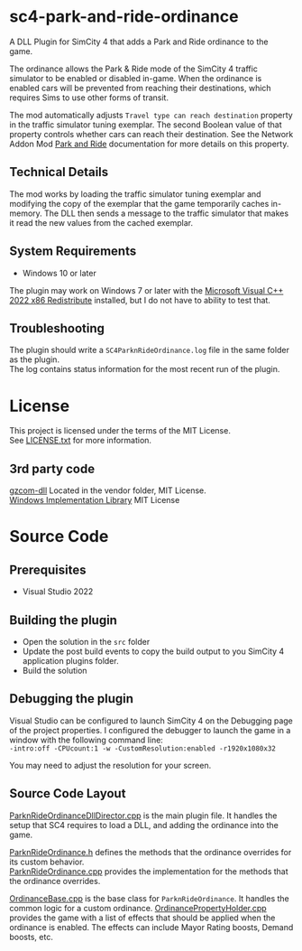# sc4-park-and-ride-ordinance

A DLL Plugin for SimCity 4 that adds a Park and Ride ordinance to the game.   

The ordinance allows the Park & Ride mode of the SimCity 4 traffic simulator to be 
enabled or disabled in-game. When the ordinance is enabled cars will be prevented from
reaching their destinations, which requires Sims to use other forms of transit.

The mod automatically adjusts `Travel type can reach destination` property in the traffic simulator tuning exemplar.
The second Boolean value of that property controls whether cars can reach their destination.
See the Network Addon Mod [Park and Ride](https://www.sc4nam.com/docs/feature-guides/the-nam-traffic-simulator/#park--ride) documentation for more details on this property.

## Technical Details

The mod works by loading the traffic simulator tuning exemplar and modifying the copy of the exemplar that the
game temporarily caches in-memory. The DLL then sends a message to the traffic simulator that makes it read the
new values from the cached exemplar.

## System Requirements

* Windows 10 or later

The plugin may work on Windows 7 or later with the [Microsoft Visual C++ 2022 x86 Redistribute](https://aka.ms/vs/17/release/vc_redist.x86.exe) installed, but I do not have to ability to test that.

## Troubleshooting

The plugin should write a `SC4ParknRideOrdinance.log` file in the same folder as the plugin.    
The log contains status information for the most recent run of the plugin.

# License

This project is licensed under the terms of the MIT License.    
See [LICENSE.txt](LICENSE.txt) for more information.

## 3rd party code

[gzcom-dll](https://github.com/nsgomez/gzcom-dll/tree/master) Located in the vendor folder, MIT License.    
[Windows Implementation Library](https://github.com/microsoft/wil) MIT License    

# Source Code

## Prerequisites

* Visual Studio 2022

## Building the plugin

* Open the solution in the `src` folder
* Update the post build events to copy the build output to you SimCity 4 application plugins folder.
* Build the solution

## Debugging the plugin

Visual Studio can be configured to launch SimCity 4 on the Debugging page of the project properties.
I configured the debugger to launch the game in a window with the following command line:    
`-intro:off -CPUcount:1 -w -CustomResolution:enabled -r1920x1080x32`

You may need to adjust the resolution for your screen.

## Source Code Layout

[ParknRideOrdinanceDllDirector.cpp](src/ParknRideOrdinanceDllDirector.cpp) is the main plugin file. It handles the setup that SC4 requires to load a DLL, and adding the ordinance into the game.

[ParknRideOrdinance.h](src/ParknRideOrdinance.h) defines the methods that the ordinance overrides for its custom behavior.    
[ParknRideOrdinance.cpp](src/ParknRideOrdinance.cpp) provides the implementation for the methods that the ordinance overrides.

[OrdinanceBase.cpp](src/OrdinanceBase.cpp) is the base class for `ParknRideOrdinance`. It handles the common logic for a custom ordinance.
[OrdinancePropertyHolder.cpp](src/OrdinancePropertyHolder.cpp) provides the game with a list of effects that should be applied when the ordinance is enabled.
The effects can include Mayor Rating boosts, Demand boosts, etc.
